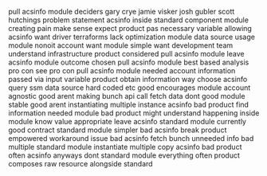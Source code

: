 pull acsinfo module deciders gary crye jamie visker josh gubler scott hutchings problem statement acsinfo inside standard component module creating pain make sense expect product pas necessary variable allowing acsinfo want driver terraforms lack optimization module data source usage module nonoit account want module simple want development team understand infrastructure product considered pull acsinfo module leave acsinfo module outcome chosen pull acsinfo module best based analysis pro con see pro con pull acsinfo module needed account information passed via input variable product obtain information way choose acsinfo query ssm data source hard coded etc good encourages module account agnostic good arent making bunch api call fetch data dont good module stable good arent instantiating multiple instance acsinfo bad product find information needed module bad product might understand happening inside module know value appropriate leave acsinfo standard module currently good contract standard module simpler bad acsinfo break product empowered workaround issue bad acsinfo fetch bunch unneeded info bad multiple standard module instantiate multiple copy acsinfo bad product often acsinfo anyways dont standard module everything often product composes raw resource alongside standard